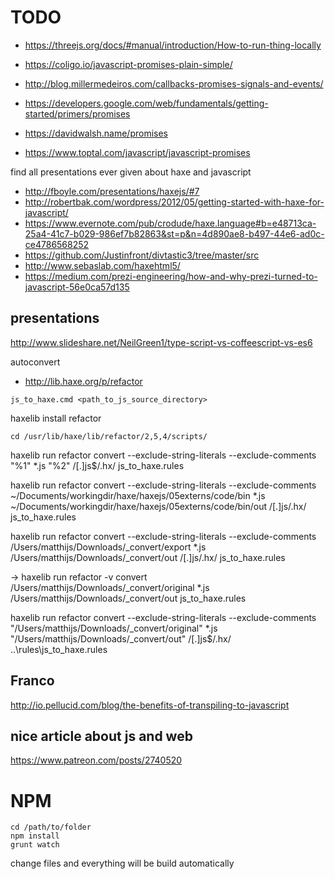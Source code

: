 # TODO

- https://threejs.org/docs/#manual/introduction/How-to-run-thing-locally


- https://coligo.io/javascript-promises-plain-simple/
- http://blog.millermedeiros.com/callbacks-promises-signals-and-events/
- https://developers.google.com/web/fundamentals/getting-started/primers/promises
- https://davidwalsh.name/promises
- https://www.toptal.com/javascript/javascript-promises




find all presentations ever given about haxe and javascript

- http://fboyle.com/presentations/haxejs/#7
- http://robertbak.com/wordpress/2012/05/getting-started-with-haxe-for-javascript/
- https://www.evernote.com/pub/crodude/haxe.language#b=e48713ca-25a4-41c7-b029-986ef7b82863&st=p&n=4d890ae8-b497-44e6-ad0c-ce4786568252
- https://github.com/Justinfront/divtastic3/tree/master/src
- http://www.sebaslab.com/haxehtml5/
- https://medium.com/prezi-engineering/how-and-why-prezi-turned-to-javascript-56e0ca57d135



## presentations

http://www.slideshare.net/NeilGreen1/type-script-vs-coffeescript-vs-es6



autoconvert
* http://lib.haxe.org/p/refactor

```
js_to_haxe.cmd <path_to_js_source_directory>

```

haxelib install refactor


```
cd /usr/lib/haxe/lib/refactor/2,5,4/scripts/

```

haxelib run refactor convert --exclude-string-literals --exclude-comments "%1" *.js "%2" /[.]js$/.hx/ js_to_haxe.rules



haxelib run refactor convert --exclude-string-literals --exclude-comments ~/Documents/workingdir/haxe/haxejs/05externs/code/bin *.js ~/Documents/workingdir/haxe/haxejs/05externs/code/bin/out /[.]js/.hx/ js_to_haxe.rules



haxelib run refactor convert --exclude-string-literals --exclude-comments /Users/matthijs/Downloads/_convert/export *.js /Users/matthijs/Downloads/_convert/out /[.]js/.hx/ js_to_haxe.rules


→ haxelib run refactor -v convert /Users/matthijs/Downloads/_convert/original *.js /Users/matthijs/Downloads/_convert/out js_to_haxe.rules


haxelib run refactor convert --exclude-string-literals --exclude-comments "/Users/matthijs/Downloads/_convert/original" *.js "/Users/matthijs/Downloads/_convert/out" /[.]js$/.hx/ ..\rules\js_to_haxe.rules



## Franco
<http://io.pellucid.com/blog/the-benefits-of-transpiling-to-javascript>

## nice article about js and web
<https://www.patreon.com/posts/2740520>




# NPM

```
cd /path/to/folder
npm install
grunt watch
```

change files and everything will be build automatically